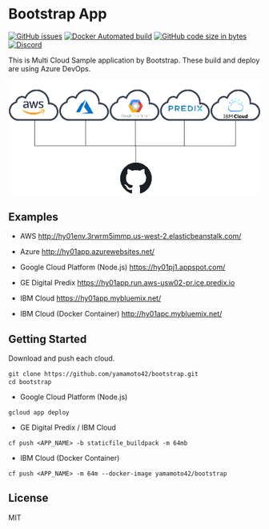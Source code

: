 # Bootstrap App



[![GitHub issues](https://img.shields.io/github/issues/yamamoto42/bootstrap.svg)](https://github.com/yamamoto42/bootstrap)
[![Docker Automated build](https://img.shields.io/docker/automated/yamamoto42/bootstrap.svg)](https://hub.docker.com/r/yamamoto42/bootstrap/)
[![GitHub code size in bytes](https://img.shields.io/github/languages/code-size/yamamoto42/bootstrap.svg)](https://github.com/yamamoto42/bootstrap)
[![Discord](https://img.shields.io/discord/492866063051128852.svg)](https://discordapp.com/channels/492866063051128852)

This is Multi Cloud Sample application by Bootstrap.
These build and deploy are using Azure DevOps.

![multicloud](./multicloud.png)

## Examples

- AWS <http://hy01env.3rwrm5immp.us-west-2.elasticbeanstalk.com/>

- Azure <http://hy01app.azurewebsites.net/>

- Google Cloud Platform (Node.js) <https://hy01pj1.appspot.com/>

- GE Digital Predix <https://hy01app.run.aws-usw02-pr.ice.predix.io>

- IBM Cloud <https://hy01app.mybluemix.net/>

- IBM Cloud (Docker Container) <http://hy01apc.mybluemix.net/>

## Getting Started

Download and push each cloud.
```
git clone https://github.com/yamamoto42/bootstrap.git
cd bootstrap
```

- Google Cloud Platform (Node.js)
```
gcloud app deploy
```

- GE Digital Predix / IBM Cloud
```
cf push <APP_NAME> -b staticfile_buildpack -m 64mb
```

- IBM Cloud (Docker Container)
```
cf push <APP_NAME> -m 64m --docker-image yamamoto42/bootstrap
```

## License

MIT
